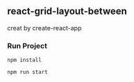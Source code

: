 ## react-grid-layout-between
creat by create-react-app
### Run Project
```
npm install
```
```
npm run start
```